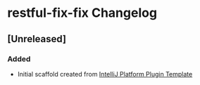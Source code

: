 <!-- Keep a Changelog guide -> https://keepachangelog.com -->

# restful-fix-fix Changelog

## [Unreleased]
### Added
- Initial scaffold created from [IntelliJ Platform Plugin Template](https://github.com/JetBrains/intellij-platform-plugin-template)
